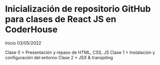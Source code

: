 # Inicialización de repositorio GitHub para clases de React JS en CoderHouse
Inicio 03/05/2022

Clase 0 > Presentación y repaso de HTML, CSS, JS
Clase 1 > Instalación y configuración del entorno
Clase 2 > JSX & transpiling